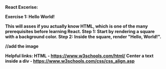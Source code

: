 <b>React Excerise:

Exercise 1: Hello World!

This will asses if you actually know HTML, which is one of the many prerequisites before learning React. 
Step 1: Start by rendering a square with a background color. 
Step 2: Inside the square, render "Hello, World!".

//add the image

Helpful links:
HTML - https://www.w3schools.com/html/
Center a text inside a div - https://www.w3schools.com/css/css_align.asp
 

